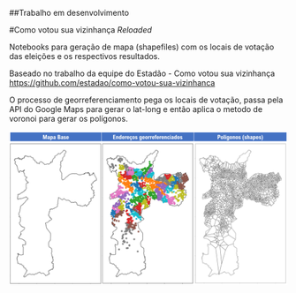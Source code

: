 ##Trabalho em desenvolvimento

#Como votou sua vizinhança _Reloaded_

Notebooks para geração de mapa (shapefiles) com os locais de votação das eleições e os respectivos resultados.

Baseado no trabalho da equipe do Estadão - Como votou sua vizinhança https://github.com/estadao/como-votou-sua-vizinhanca

O processo de georreferenciamento pega os locais de votação, passa pela API do Google Maps para gerar o lat-long e então aplica o metodo de voronoi para gerar os polígonos.


![image](https://github.com/vinicius-macario/como-votou-reloaded/blob/f86b5382b7e203acd1ebcafa2f2c2973e8250d0d/georreferenciamento.png)

